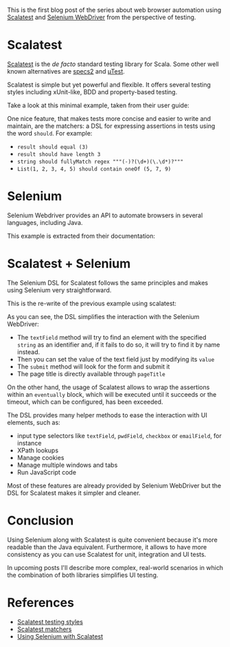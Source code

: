 This is the first blog post of the series about web browser automation using [Scalatest](http://www.scalatest.org/) and [Selenium WebDriver](http://www.seleniumhq.org/projects/webdriver/) from the perspective of testing.

# Scalatest
[Scalatest](http://www.scalatest.org/) is the *de facto* standard testing library for Scala. Some other well known alternatives are [specs2](http://etorreborre.github.io/specs2/) and [µTest](https://github.com/lihaoyi/utest).

Scalatest is simple but yet powerful and flexible. It offers several testing styles including xUnit-like, BDD and property-based testing.

Take a look at this minimal example, taken from their user guide:
<script src="https://gist.github.com/pbassiner/fbae9ca56ce7c61d446a88327eccf205.js?file=ScalatestExample.scala"></script>

One nice feature, that makes tests more concise and easier to write and maintain, are the matchers: a DSL for expressing assertions in tests using the word `should`. For example:
* `result should equal (3)`
* `result should have length 3`
* `string should fullyMatch regex """(-)?(\d+)(\.\d*)?"""`
* `List(1, 2, 3, 4, 5) should contain oneOf (5, 7, 9)`

# Selenium
Selenium Webdriver provides an API to automate browsers in several languages, including Java.

This example is extracted from their documentation:
<script src="https://gist.github.com/pbassiner/fbae9ca56ce7c61d446a88327eccf205.js?file=SeleniumWebDriverExample.java"></script>

# Scalatest + Selenium
The Selenium DSL for Scalatest follows the same principles and makes using Selenium very straightforward.

This is the re-write of the previous example using scalatest:
<script src="https://gist.github.com/pbassiner/fbae9ca56ce7c61d446a88327eccf205.js?file=ScalatestSeleniumExample.scala"></script>

As you can see, the DSL simplifies the interaction with the Selenium WebDriver:
* The `textField` method will try to find an element with the specified `string` as an identifier and, if it fails to do so, it will try to find it by name instead.
* Then you can set the value of the text field just by modifying its `value`
* The `submit` method will look for the form and submit it
* The page title is directly available through `pageTitle`

On the other hand, the usage of Scalatest allows to wrap the assertions within an `eventually` block, which will be executed until it succeeds or the timeout, which can be configured, has been exceeded.

The DSL provides many helper methods to ease the interaction with UI elements, such as:
* input type selectors like `textField`, `pwdField`, `checkbox` or `emailField`, for instance
* XPath lookups
* Manage cookies
* Manage multiple windows and tabs
* Run JavaScript code

Most of these features are already provided by Selenium WebDriver but the DSL for Scalatest makes it simpler and cleaner.

# Conclusion
Using Selenium along with Scalatest is quite convenient because it's more readable than the Java equivalent. Furthermore, it allows to have more consistency as you can use Scalatest for unit, integration and UI tests.

In upcoming posts I'll describe more complex, real-world scenarios in which the combination of both libraries simplifies UI testing.

# References
* [Scalatest testing styles](http://www.scalatest.org/user_guide/selecting_a_style)
* [Scalatest matchers](http://www.scalatest.org/user_guide/using_matchers)
* [Using Selenium with Scalatest](http://www.scalatest.org/user_guide/using_selenium)
